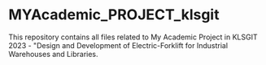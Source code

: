 # MYAcademic_PROJECT_klsgit
This repository contains all files related to My Academic Project in KLSGIT 2023 - "Design and Development of Electric-Forklift for Industrial Warehouses and Libraries.
